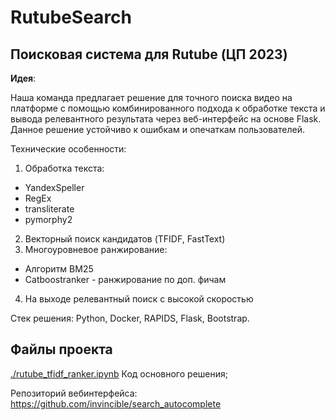# RutubeSearch
## Поисковая система для Rutube (ЦП 2023)

**Идея**: 

Наша команда предлагает решение для точного поиска видео на платформе с помощью комбинированного подхода к обработке текста и вывода релевантного результата через веб-интерфейс на основе Flask. Данное решение устойчиво к ошибкам и опечаткам пользователей.

Технические особенности:

1. Обработка текста:
- YandexSpeller
- RegEx
- transliterate
- pymorphy2
2. Векторный поиск кандидатов (TFIDF, FastText)
3. Многоуровневое ранжирование:
- Алгоритм BM25
- Catboostranker - ранжирование по доп. фичам
4. На выходе релевантный поиск с высокой скоростью

Стек решения: Python, Docker, RAPIDS, Flask, Bootstrap.

## Файлы проекта

[./rutube_tfidf_ranker.ipynb](https://github.com/Evgenkaz/Search-Engine-Video/blob/main/rutube_gpu_tfidf_bm25_CATBOOSTRANKER.ipynb) Код основного решения;


Репозиторий вебинтерфейса:
https://github.com/invincible/search_autocomplete
